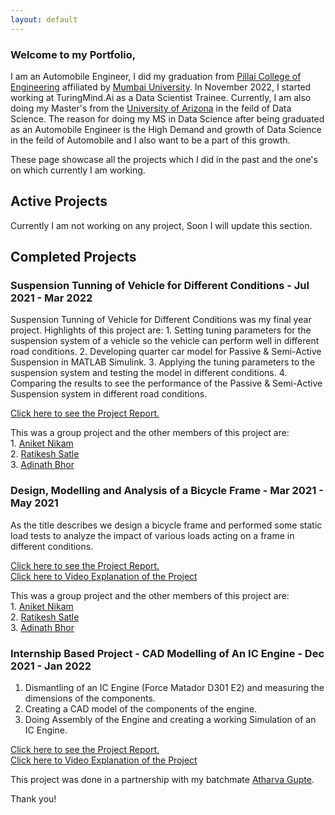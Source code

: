 ```yaml
---
layout: default
---
```


### Welcome to my Portfolio,

I am an Automobile Engineer, I did my graduation from [Pillai College of Engineering](https://www.pce.ac.in/) affiliated by [Mumbai University](https://mu.ac.in/). 
In November 2022, I started working at TuringMind.Ai as a Data Scientist Trainee. Currently, I am also doing my Master's from the [University of Arizona](https://www.arizona.edu/) 
in the feild of Data Science. The reason for doing my MS in Data Science after being graduated as an Automobile Engineer is the High Demand and growth of
Data Science in the feild of Automobile and I also want to be a part of this growth.

These page showcase all the projects which I did in the past and the one's on which currently I am working.

## Active Projects 
    
   Currently I am not working on any project,
   Soon I will update this section. 
    
## Completed Projects
### Suspension Tunning of Vehicle for Different Conditions - Jul 2021 - Mar 2022
   
   Suspension Tunning of Vehicle for Different Conditions
   was my final year project. 
        Highlights of this project are:
        1. Setting tuning parameters for the suspension
           system of a vehicle so the vehicle can perform 
           well in different road conditions.
        2. Developing quarter car model for Passive & 
           Semi-Active Suspension in MATLAB Simulink.
        3. Applying the tuning parameters to the suspension
           system and testing the model in different conditions.
        4. Comparing the results to see the performance of
           the Passive & Semi-Active Suspension system 
           in different road conditions.
   
   [Click here to see the Project Report.](https://drive.google.com/file/d/1YoLbwcgLvRLI675zolwOx_9Ke5PwwQQ_/view)   
   
   This was a group project and the other members of this project are:<br>
        1. [Aniket Nikam](https://www.linkedin.com/in/aniket-nikam-9059371aa/)<br>
        2. [Ratikesh Satle](https://www.linkedin.com/in/ratikesh-satle-5317bb1b2/)<br>
        3. [Adinath Bhor](https://www.linkedin.com/in/adinath-bhor-025461197/)
        
### Design, Modelling and Analysis of a Bicycle Frame - Mar 2021 - May 2021
   
   As the title describes we design a bicycle frame and 
   performed some static load tests to analyze the impact of various 
   loads acting on a frame in different conditions.
   
   [Click here to see the Project Report.](https://drive.google.com/file/d/1cd9jfS1lithlRPSBXRo2dvvg4jLIbWOD/view)<br>
   [Click here to Video Explanation of the Project](https://drive.google.com/file/d/1BXNo7PmrdX-nz60Z0v9fVYxkFNM4xl0c/view?usp=share_link)<br>
   
   This was a group project and the other members of this project are:<br>
        1. [Aniket Nikam](https://www.linkedin.com/in/aniket-nikam-9059371aa/)<br>
        2. [Ratikesh Satle](https://www.linkedin.com/in/ratikesh-satle-5317bb1b2/)<br>
        3. [Adinath Bhor](https://www.linkedin.com/in/adinath-bhor-025461197/)
   
### Internship Based Project - CAD Modelling of An IC Engine - Dec 2021 - Jan 2022
       
   1. Dismantling of an IC Engine (Force Matador D301 E2) 
      and measuring the dimensions of the components.
   2. Creating a CAD model of the components of the engine.
   3. Doing Assembly of the Engine and creating a working
      Simulation of an IC Engine.
      
   [Click here to see the Project Report.](https://drive.google.com/file/d/1q1iFMfj8gXsHaxO4ZR2qslfBc8PJ2xBX/view?usp=share_link)<br>
   [Click here to Video Explanation of the Project](https://drive.google.com/file/d/1KflkT0yuKCTIzYg4IDyk82bB0xtsmMj7/view?usp=share_link)<br>
   
   This project was done in a partnership with my batchmate [Atharva Gupte](https://www.linkedin.com/in/atharvagupte/).
   
   
Thank you!

